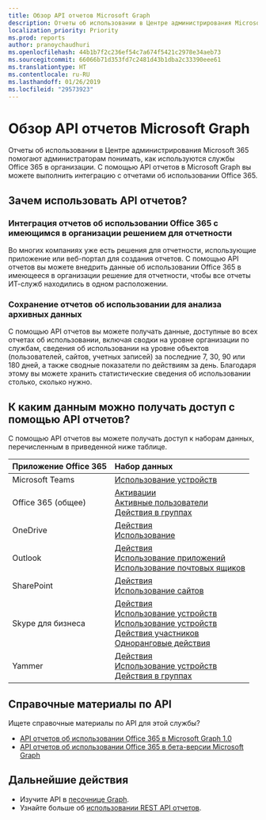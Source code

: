 ```yaml
---
title: Обзор API отчетов Microsoft Graph
description: Отчеты об использовании в Центре администрирования Microsoft 365 помогают администраторам понимать, как используются службы Office 365 в организации. С помощью API отчетов в Microsoft Graph вы можете выполнить интеграцию с отчетами об использовании Office 365.
localization_priority: Priority
ms.prod: reports
author: pranoychaudhuri
ms.openlocfilehash: 44b1b7f2c236ef54c7a674f5421c2978e34aeb73
ms.sourcegitcommit: 66066b71d353fd7c2481d43b1dba2c33390eee61
ms.translationtype: HT
ms.contentlocale: ru-RU
ms.lasthandoff: 01/26/2019
ms.locfileid: "29573923"
---
```

# <a name="microsoft-graph-reports-api-overview"></a>Обзор API отчетов Microsoft Graph

Отчеты об использовании в Центре администрирования Microsoft 365 помогают администраторам понимать, как используются службы Office 365 в организации. С помощью API отчетов в Microsoft Graph вы можете выполнить интеграцию с отчетами об использовании Office 365.

## <a name="why-use-the-reports-api"></a>Зачем использовать API отчетов?

### <a name="integrate-office-365-usage-reporting-into-your-organizations-existing-reporting-solution"></a>Интеграция отчетов об использовании Office 365 с имеющимся в организации решением для отчетности
Во многих компаниях уже есть решения для отчетности, использующие приложение или веб-портал для создания отчетов. С помощью API отчетов вы можете внедрить данные об использовании Office 365 в имеющееся в организации решение для отчетности, чтобы все отчеты ИТ-служб находились в одном расположении.  

### <a name="retain-usage-reports-for-historical-analysis"></a>Сохранение отчетов об использовании для анализа архивных данных
С помощью API отчетов вы можете получать данные, доступные во всех отчетах об использовании, включая сводки на уровне организации по службам, сведения об использовании на уровне объектов (пользователей, сайтов, учетных записей) за последние 7, 30, 90 или 180 дней, а также сводные показатели по действиям за день. Благодаря этому вы можете хранить статистические сведения об использовании столько, сколько нужно.

## <a name="what-data-can-i-access-by-using-the-reports-api"></a>К каким данным можно получать доступ с помощью API отчетов?

С помощью API отчетов вы можете получать доступ к наборам данных, перечисленным в приведенной ниже таблице.

|Приложение Office 365|Набор данных|
|:--------|:--------|
|Microsoft Teams|[Использование устройств](/graph/api/resources/microsoft-teams-device-usage-reports?view=graph-rest-1.0)<br/>|[Действия пользователей](/graph/api/resources/microsoft-teams-user-activity-reports?view=graph-rest-1.0)|
|Office 365 (общее) |[Активации](/graph/api/resources/office-365-activations-reports?view=graph-rest-1.0)<br/>[Активные пользователи](/graph/api/resources/office-365-active-users-reports?view=graph-rest-1.0)<br/>[Действия в группах](/graph/api/resources/office-365-groups-activity-reports?view=graph-rest-1.0)|
|OneDrive |[Действия](/graph/api/resources/onedrive-activity-reports?view=graph-rest-1.0)<br/>[Использование](/graph/api/resources/onedrive-usage-reports?view=graph-rest-1.0)|
|Outlook|[Действия](/graph/api/resources/email-activity-reports?view=graph-rest-1.0)<br/>[Использование приложений](/graph/api/resources/email-app-usage-reports?view=graph-rest-1.0)<br/>[Использование почтовых ящиков](/graph/api/resources/mailbox-usage-reports?view=graph-rest-1.0)|
|SharePoint |[Действия](/graph/api/resources/sharepoint-activity-reports?view=graph-rest-1.0)<br/>[Использование сайтов](/graph/api/resources/sharepoint-site-usage-reports?view=graph-rest-1.0)|
|Skype для бизнеса |[Действия](/graph/api/resources/skype-for-business-activity-reports?view=graph-rest-1.0)<br/>[Использование устройств](/graph/api/resources/skype-for-business-device-usage-reports?view=graph-rest-1.0)<br/>[Использование устройств](/graph/api/resources/skype-for-business-device-usage-reports?view=graph-rest-1.0)<br/>[Действия участников](/graph/api/resources/skype-for-business-participant-activity-reports?view=graph-rest-1.0)<br/>[Одноранговые действия](/graph/api/resources/skype-for-business-peer-to-peer-activity?view=graph-rest-1.0)|
|Yammer |[Действия](/graph/api/resources/yammer-activity-reports?view=graph-rest-1.0)<br/>[Использование устройств](/graph/api/resources/yammer-device-usage-reports?view=graph-rest-1.0)<br/>[Действия в группах](/graph/api/resources/yammer-groups-activity-reports?view=graph-rest-1.0)|

## <a name="api-reference"></a>Справочные материалы по API
Ищете справочные материалы по API для этой службы?

- [API отчетов об использовании Office 365 в Microsoft Graph 1.0](/graph/api/resources/report?view=graph-rest-1.0)
- [API отчетов об использовании Office 365 в бета-версии Microsoft Graph](/graph/api/resources/report?view=graph-rest-beta)

## <a name="next-steps"></a>Дальнейшие действия

* Изучите API в [песочнице Graph](https://developer.microsoft.com/graph/graph-explorer).
* Узнайте больше об [использовании REST API отчетов](/graph/api/resources/report?view=graph-rest-1.0).
